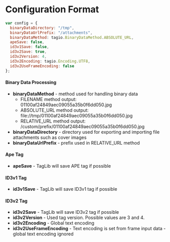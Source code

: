 # Configuration Format

```javascript
var config = {
  binaryDataDirectory: "/tmp",
  binaryDataUrlPrefix: "/attachments",
  binaryDataMethod: tagio.BinaryDataMethod.ABSOLUTE_URL,
  apeSave: false,
  id3v1Save: false,
  id3v2Save: true,
  id3v2Version: 4,
  id3v2Encoding: tagio.Encoding.UTF8,
  id3v2UseFrameEncoding: false
};
```

#### Binary Data Processing

* **binaryDataMethod** - method used for handling binary data
  * FILENAME method output: 01100af24849aec09055a35b0f6dd050.jpg
  * ABSOLUTE_URL method output: file://tmp/01100af24849aec09055a35b0f6dd050.jpg
  * RELATIVE_URL method output: /custom/prefix/01100af24849aec09055a35b0f6dd050.jpg
* **binaryDataDirectory** - directory used for exporting and importing file attachments such as cover images
* **binaryDataUrlPrefix** - prefix used in RELATIVE_URL method


#### Ape Tag

* **apeSave** - TagLib will save APE tag if possible

#### ID3v1 Tag

* **id3v1Save** - TagLib will save ID3v1 tag if possible

#### ID3v2 Tag

* **id3v2Save** - TagLib will save ID3v2 tag if possible
* **id3v2Version** - Used tag version. Possible values are 3 and 4.
* **id3v2Encoding** - Global text encoding
* **id3v2UseFrameEncoding** - Text encoding is set from frame input data - global text encoding ignored


